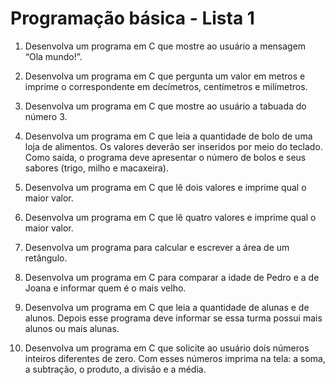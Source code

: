 # Programação básica - Lista 1

1. Desenvolva um programa em C que mostre ao usuário a mensagem “Ola mundo!”.

2. Desenvolva um programa em C que pergunta um valor em metros e imprime o
correspondente em decímetros, centímetros e milímetros.

3. Desenvolva um programa em C que mostre ao usuário a tabuada do número 3.

4. Desenvolva um programa em C que leia a quantidade de bolo de uma loja de
alimentos. Os valores deverão ser inseridos por meio do teclado. Como saída, o
programa deve apresentar o número de bolos e seus sabores (trigo, milho e
macaxeira).

5. Desenvolva um programa em C que lê dois valores e imprime qual o maior valor.

6. Desenvolva um programa em C que lê quatro valores e imprime qual o maior valor.

7. Desenvolva um programa para calcular e escrever a área de um retângulo.

8. Desenvolva um programa em C para comparar a idade de Pedro e a de Joana e
informar quem é o mais velho.

9. Desenvolva um programa em C que leia a quantidade de alunas e de alunos. Depois
esse programa deve informar se essa turma possui mais alunos ou mais alunas.

11. Desenvolva um programa em C que solicite ao usuário dois números inteiros
diferentes de zero. Com esses números imprima na tela: a soma, a subtração, o
produto, a divisão e a média.


